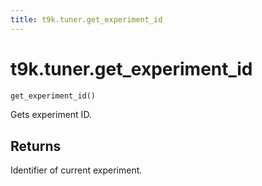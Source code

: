 ```yaml
---
title: t9k.tuner.get_experiment_id
---
```


# t9k.tuner.get_experiment_id

```python
get_experiment_id()
```

Gets experiment ID.

## Returns

Identifier of current experiment.
